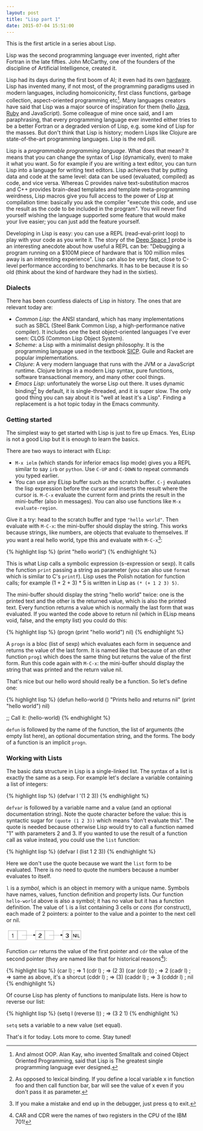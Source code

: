 ```yaml
---
layout: post
title: "Lisp part 1"
date: 2015-07-04 15:51:00
---
```


This is the first article in a series about Lisp.

Lisp was the second programming language ever invented, right after Fortran in
the late fifties. John McCarthy, one of the founders of the discipline of
Artificial Intelligence, created it.

Lisp had its days during the first boom of AI; it even had its own
[hardware](https://en.wikipedia.org/wiki/Lisp_machine). Lisp has invented many,
if not most, of the programming paradigms used in modern languages, including
homoiconicity, first class functions, garbage collection, aspect-oriented
programming etc[^fn-smalltalk]. Many languages creators have said that Lisp was
a major source of inspiration for them (hello
[Java](http://people.csail.mit.edu/gregs/ll1-discuss-archive-html/msg04045.html),
[Ruby](http://www.slideshare.net/yukihiro_matz/how-emacs-changed-my-life) and
JavaScript). Some colleague of mine once said, and I am paraphrasing, that
every programming language ever invented either tries to be a better Fortran
or a degraded version of Lisp, e.g. some kind of Lisp for the masses. But don't
think that Lisp is history; modern Lisps like Clojure are state-of-the-art
programming languages. Lisp is the red pill.

Lisp is a *programmable programming language*. What does that mean? It means
that you can change the syntax of Lisp (dynamically, even) to make it what you
want. So for example if you are writing a text editor, you can turn Lisp into a
language for writing text editors. Lisp achieves that by putting data and code
at the same level: data can be used (evaluated, compiled) as code, and
vice versa. Whereas C provides naive text-substitution macros and C++ provides
brain-dead templates and template meta-programming weirdness, Lisp macros give
you full access to the power of Lisp at compilation time: basically you ask the
compiler "execute this code, and use the result as the code to be included in
the program". You will never find yourself wishing the language supported some
feature that would make your live easier; you can just add the feature yourself.

Developing in Lisp is easy: you can use a REPL (read-eval-print loop) to play
with your code as you write it. The story of the
[Deep Space 1](http://www.flownet.com/gat/jpl-lisp.html) probe is an
interesting anecdote about how useful a REPL can be: "Debugging a program
running on a $100M piece of hardware that is 100 million miles away is an
interesting experience". Lisp can also be very fast, close to C-level
performance according to benchmarks. It has to be because it is so old (think
about the kind of hardware they had in the sixties).

### Dialects

There has been countless dialects of Lisp in history. The ones that are
relevant today are:

* *Common Lisp*: the ANSI standard, which has many implementations such as SBCL
  (Steel Bank Common Lisp, a high-performance native compiler). It includes one
  the best object-oriented languages I've ever seen: CLOS (Common Lisp Object
  System).
* *Scheme*: a Lisp with a minimalist design philosophy. It is the programming
  language used in the textbook
  [SICP](https://en.wikipedia.org/wiki/Structure_and_Interpretation_of_Computer_Programs). Guile
  and Racket are popular implementations.
* *Clojure*: A very modern language that runs with the JVM or a JavaScript
  runtime. Clojure brings in a modern Lisp syntax, pure functions, software
  transactional memory, and many other cool things.
* *Emacs Lisp*: unfortunately the worse Lisp out there. It uses dynamic
  binding[^fn-dynamic-binding] by default, it is single-threaded, and it is
  super slow. The only good thing you can say about it is "well at least it's a
  Lisp". Finding a replacement is a hot topic today in the Emacs community.

### Getting started

The simplest way to get started with Lisp is just to fire up Emacs. Yes, ELisp
is not a good Lisp but it is enough to learn the basics.

There are two ways to interact with ELisp:

* `M-x ielm` (which stands for inferior emacs lisp mode) gives you a REPL
  similar to say `irb` or `python`. Use `C-UP` and `C-DOWN` to repeat commands
  you typed earlier.
* You can use any ELisp buffer such as the scratch buffer. `C-j` evaluates the
  lisp expression before the cursor and inserts the result where the cursor
  is. `M-C-x` evaluate the current form and prints the result in the
  mini-buffer (also in messages). You can also use functions like `M-x
  evaluate-region`.

Give it a try: head to the scratch buffer and type `"hello world"`. Then
evaluate with `M-C-x`: the mini-buffer should display the string. This works
because strings, like numbers, are objects that evaluate to themselves. If you
want a real hello world, type this and evaluate with `M-C-x`[^fn-debugger]:

{% highlight lisp %}
(print "hello world")
{% endhighlight %}

This is what Lisp calls a symbolic expression (s-expression or sexp). It calls
the function `print` passing a string as parameter (you can also use `format`
which is similar to C's `printf`). Lisp uses the Polish notation for function
calls; for example (1 + 2 + 3) * 5 is written in Lisp as `(* (+ 1 2 3) 5)`.

The mini-buffer should display the string "hello world" twice: one is the
printed text and the other is the returned value, which is also the printed
text. Every function returns a value which is normally the last form that was
evaluated. If you wanted the code above to return nil (which in ELisp means
void, false, and the empty list) you could do this:

{% highlight lisp %}
(progn
  (print "hello world")
  nil)
{% endhighlight %}

A `progn` is a bloc (list of sexp) which evaluates each form in sequence and
returns the value of the last form. It is named like that because of an other
function `prog1` which does the same thing but returns the value of the first
form. Run this code again with `M-C-x`: the mini-buffer should display the
string that was printed and the return value nil.

That's nice but our hello word should really be a function. So let's define
one:

{% highlight lisp %}
(defun hello-world ()
  "Prints hello and returns nil"
  (print "hello world")
  nil)

;; Call it:
(hello-world)
{% endhighlight %}

`defun` is followed by the name of the function, the list of arguments (the
empty list here), an optional documentation string, and the forms. The body of
a function is an implicit `progn`.

### Working with Lists

The basic data structure in Lisp is a single-linked list. The syntax of a list
is exactly the same as a sexp. For example let's declare a variable containing a
list of integers:

{% highlight lisp %}
(defvar l '(1 2 3))
{% endhighlight %}

`defvar` is followed by a variable name and a value (and an optional
documentation string). Note the quote character before the value: this is
syntactic sugar for `(quote (1 2 3))` which means "don't evaluate this". The
quote is needed because otherwise Lisp would try to call a function named "1"
with parameters 2 and 3. If you wanted to use the result of a function call as
value instead, you could use the `list` function:

{% highlight lisp %}
(defvar l (list 1 2 3))
{% endhighlight %}

Here we don't use the quote because we want the `list` form to be
evaluated. There is no need to quote the numbers because a number evaluates to
itself.

`l` is a *symbol*, which is an object in memory with a unique name. Symbols
have names, values, function definition and property lists. Our function
`hello-world` above is also a symbol; it has no value but it has a function
definition. The value of `l` is a list containing 3 cells or *cons* (for
construct), each made of 2 pointers: a pointer to the value and a pointer to
the next cell or nil.

![list](/assets/list.png)

Function `car` returns the value of the first pointer and `cdr` the value of
the second pointer (they are named like that for historical reasons[^fn-cons]):

{% highlight lisp %}
(car l)       ; => 1
(cdr l)       ; => (2 3)
(car (cdr l)) ; => 2
(cadr l)      ; => same as above, it's a shorcut
(cddr l)      ; => (3)
(caddr l)     ; => 3
(cdddr l)     ; nil
{% endhighlight %}

Of course Lisp has plenty of functions to manipulate lists. Here is how to
reverse our list:

{% highlight lisp %}
(setq l (reverse l)) ; => (3 2 1)
{% endhighlight %}

`setq` sets a variable to a new value (set equal).

That's it for today. Lots more to come. Stay tuned!

[^fn-smalltalk]: And almost OOP. Alan Kay, who invented Smalltalk and coined Object Oriented Programming, said that Lisp is The greatest single programming language ever designed.

[^fn-dynamic-binding]: As opposed to lexical binding. If you define a local variable x in function foo and then call function bar, bar will see the value of x even if you don't pass it as parameter.

[^fn-debugger]: If you make a mistake and end up in the debugger, just press q to exit.

[^fn-cons]: CAR and CDR were the names of two registers in the CPU of the IBM 701!
